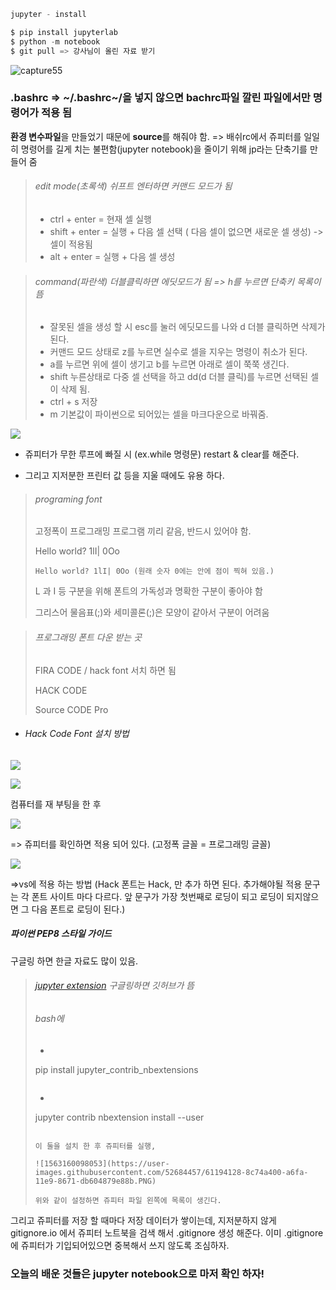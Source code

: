 ```python
jupyter - install

$ pip install jupyterlab
$ python -m notebook
$ git pull => 강사님이 올린 자료 받기
```

![capture55](https://user-images.githubusercontent.com/52684457/61192026-15381380-a6ec-11e9-85c8-5152c35e30bb.PNG)

### .bashrc => ~/.bashrc~/을 넣지 않으면 bachrc파일 깔린 파일에서만 명령어가 적용 됨

**환경 변수파일**을 만들었기 때문에  **source**를 해줘야 함.
=> 배쉬rc에서 쥬피터를 일일히 명령어를 길게 치는 불편함(jupyter notebook)을 줄이기 위해 jp라는 단축기를 만들어 줌





> ###### edit mode(초록색) 쉬프트 엔터하면 커맨드 모드가 됨
>
> - ctrl + enter = 현재 셀 실행
> - shift + enter = 실행 + 다음 셀 선택 ( 다음 셀이 없으면 새로운 셀 생성) -> 셀이 적용됨
> - alt + enter = 실행 + 다음 셀 생성

> ###### command(파란색) 더블클릭하면 에딧모드가 됨 => h를 누르면 단축키 목록이 뜸
>
> - 잘못된 셀을 생성 할 시 esc를 눌러 에딧모드를 나와 d 더블 클릭하면 삭제가 된다.
> - 커맨드 모드 상태로 z를 누르면 실수로 셀을 지우는 명령이 취소가 된다.
> - a를 누르면 위에 셀이 생기고 b를 누르면 아래로 셀이 쭉쭉 생긴다.
> - shift 누른상태로 다중 셀 선택을 하고 dd(d 더블 클릭)를 누르면 선택된 셀이 삭제 됨.
> - ctrl + s 저장
> - m 기본값이 파이썬으로 되어있는 셀을 마크다운으로 바꿔줌.





![](https://user-images.githubusercontent.com/52684457/61192027-15381380-a6ec-11e9-942f-129a852fdcaa.png)

- 쥬피터가 무한 루프에 빠질 시 (ex.while 명령문) restart & clear를 해준다.

- 그리고 지저분한 프린터 값 등을 지울 때에도 유용 하다.



> ###### programing font
>
> 고정폭이 프로그래밍 프로그램 끼리 같음, 반드시 있어야 함.
>
> 
>
> Hello world? 1lI| 0Oo
>
> ```font
> Hello world? 1lI| 0Oo (원래 숫자 0에는 안에 점이 찍혀 있음.)
> ```
>
> L 과 I 등 구분을 위해 폰트의 가독성과 명확한 구분이 좋아야 함
>
> 그리스어 물음표(;)와 세미콜론(;)은 모양이 같아서 구분이 어려움



> ###### 프로그래밍 폰트 다운 받는 곳
>
> FIRA CODE / hack font 서치 하면 됨
>
> HACK CODE
>
> Source CODE Pro



- ###### Hack Code Font 설치 방법

![](https://user-images.githubusercontent.com/52684457/61192029-15381380-a6ec-11e9-8eaf-5c8624622abe.PNG)

![](https://user-images.githubusercontent.com/52684457/61192028-15381380-a6ec-11e9-88d5-eb845b81482b.PNG)

컴퓨터를 재 부팅을 한 후

![](https://user-images.githubusercontent.com/52684457/61192174-6bf21d00-a6ed-11e9-9b45-7722d3f72152.PNG)

=> 쥬피터를 확인하면 적용 되어 있다. (고정폭 글꼴 = 프로그래밍 글꼴)

![](https://user-images.githubusercontent.com/52684457/61192258-0eaa9b80-a6ee-11e9-8334-cc280326fd4f.PNG)

=>vs에 적용 하는 방법 (Hack 폰트는 Hack, 만 추가 하면 된다. 추가해야될 적용 문구는 각 폰트 사이트 마다 다르다. 앞 문구가 가장 첫번째로 로딩이 되고 로딩이 되지않으면 그 다음 폰트로 로딩이 된다.)



##### 파이썬 PEP8 스타일 가이드

구글링 하면 한글 자료도 많이 있음. 



>###### [jupyter extension](https://github.com/ipython-contrib/jupyter_contrib_nbextensions) 구글링하면 깃허브가 뜸
>
>###### bash에
>
>- ```
>  pip install jupyter_contrib_nbextensions
>  ```
>```
>
>- ```
>jupyter contrib nbextension install --user
>```
>
>이 둘을 설치 한 후 쥬피터를 실행,
>
>![1563160098053](https://user-images.githubusercontent.com/52684457/61194128-8c74a400-a6fa-11e9-8671-db604879e88b.PNG)
>
>위와 같이 설정하면 쥬피터 파일 왼쪽에 목록이 생긴다.

그리고 쥬피터를 저장 할 때마다 저장 데이터가 쌓이는데, 지저분하지 않게 gitignore.io 에서 쥬피터 노트북을 검색 해서 .gitignore 생성 해준다. 이미 .gitignore에 쥬피터가 기입되어있으면 중복해서 쓰지 않도록 조심하자.



### 오늘의 배운 것들은 jupyter notebook으로 마저 확인 하자!
